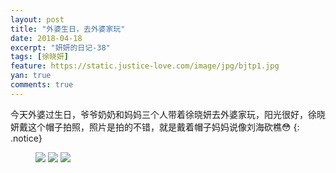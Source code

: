 ```yaml
---
layout: post
title: "外婆生日，去外婆家玩"
date: 2018-04-18
excerpt: "妍妍的日记-38"
tags: [徐晓妍]
feature: https://static.justice-love.com/image/jpg/bjtp1.jpg
yan: true
comments: true
---
```

今天外婆过生日，爷爷奶奶和妈妈三个人带着徐晓妍去外婆家玩，阳光很好，徐晓妍戴这个帽子拍照，照片是拍的不错，就是戴着帽子妈妈说像刘海砍樵😳
{: .notice}
<figure>
    <img src="{{ site.staticUrl }}/yanyan/image/waipozhushou1.jpeg?imageMogr2/auto-orient" />
    <img src="{{ site.staticUrl }}/yanyan/image/waipozhushou2.jpeg?imageMogr2/auto-orient" />
    <img src="{{ site.staticUrl }}/yanyan/image/waipozhushou3.jpeg?imageMogr2/auto-orient" />
</figure>


